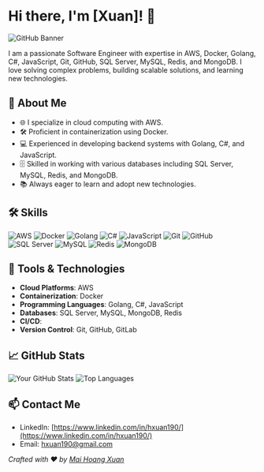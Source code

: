 # Hi there, I'm [Xuan]! 👋

![GitHub Banner](![image](https://github.com/hoangxuan912/hxuan190/assets/104975107/ddeb03b2-2a21-474e-b008-ba99e040c3b2))

I am a passionate Software Engineer with expertise in AWS, Docker, Golang, C#, JavaScript, Git, GitHub, SQL Server, MySQL, Redis, and MongoDB. I love solving complex problems, building scalable solutions, and learning new technologies.

## 🚀 About Me

- 🌐 I specialize in cloud computing with AWS.
- 🛠️ Proficient in containerization using Docker.
- 💻 Experienced in developing backend systems with Golang, C#, and JavaScript.
- 🗄️ Skilled in working with various databases including SQL Server, MySQL, Redis, and MongoDB.
- 📚 Always eager to learn and adopt new technologies.

## 🛠️ Skills

![AWS](https://img.shields.io/badge/AWS-232F3E?style=for-the-badge&logo=amazon-aws&logoColor=white)
![Docker](https://img.shields.io/badge/Docker-2496ED?style=for-the-badge&logo=docker&logoColor=white)
![Golang](https://img.shields.io/badge/Go-00ADD8?style=for-the-badge&logo=go&logoColor=white)
![C#](https://img.shields.io/badge/C%23-239120?style=for-the-badge&logo=c-sharp&logoColor=white)
![JavaScript](https://img.shields.io/badge/JavaScript-F7DF1E?style=for-the-badge&logo=javascript&logoColor=black)
![Git](https://img.shields.io/badge/Git-F05032?style=for-the-badge&logo=git&logoColor=white)
![GitHub](https://img.shields.io/badge/GitHub-181717?style=for-the-badge&logo=github&logoColor=white)
![SQL Server](https://img.shields.io/badge/SQL%20Server-CC2927?style=for-the-badge&logo=microsoft-sql-server&logoColor=white)
![MySQL](https://img.shields.io/badge/MySQL-4479A1?style=for-the-badge&logo=mysql&logoColor=white)
![Redis](https://img.shields.io/badge/Redis-DC382D?style=for-the-badge&logo=redis&logoColor=white)
![MongoDB](https://img.shields.io/badge/MongoDB-47A248?style=for-the-badge&logo=mongodb&logoColor=white)

## 🔧 Tools & Technologies

- **Cloud Platforms**: AWS
- **Containerization**: Docker
- **Programming Languages**: Golang, C#, JavaScript
- **Databases**: SQL Server, MySQL, MongoDB, Redis
- **CI/CD**: 
- **Version Control**: Git, GitHub, GitLab

## 📈 GitHub Stats

![Your GitHub Stats](https://github-readme-stats.vercel.app/api?username=yourusername&show_icons=true&theme=radical)
![Top Languages](https://github-readme-stats.vercel.app/api/top-langs/?username=yourusername&layout=compact&theme=radical)

## 📫 Contact Me

- LinkedIn: [https://www.linkedin.com/in/hxuan190/](https://www.linkedin.com/in/hxuan190/)
- Email: [hxuan190@gmail.com](mailto:hxuan190@gmail.com)

*Crafted with ❤️ by [Mai Hoang Xuan](https://github.com/hoangxuan912)*
